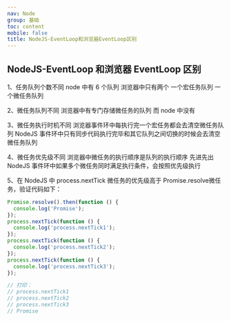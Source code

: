 ```yaml
---
nav: Node
group: 基础
toc: content
mobile: false
title: NodeJS-EventLoop和浏览器EventLoop区别
---
```


## NodeJS-EventLoop 和浏览器 EventLoop 区别

1、任务队列个数不同
node 中有 6 个队列
浏览器中只有两个 一个宏任务队列 一个微任务队列

2、微任务队列不同
浏览器中有专门存储微任务的队列 而 node 中没有

3、微任务执行时机不同
浏览器事件环中每执行完一个宏任务都会去清空微任务队列
NodeJS 事件环中只有同步代码执行完毕和其它队列之间切换的时候会去清空微任务队列

4、微任务优先级不同
浏览器中微任务的执行顺序是队列的执行顺序 先进先出
NodeJS 事件环中如果多个微任务同时满足执行条件，会按照优先级执行

5、在 NodeJS 中 ​​process.nextTick​​ 微任务的优先级高于 ​​Promise.resolve​​ 微任务，验证代码如下：

```js
Promise.resolve().then(function () {
  console.log('Promise');
});
process.nextTick(function () {
  console.log('process.nextTick1');
});
process.nextTick(function () {
  console.log('process.nextTick2');
});
process.nextTick(function () {
  console.log('process.nextTick3');
});

// 打印：
// process.nextTick1
// process.nextTick2
// process.nextTick3
// Promise
```
